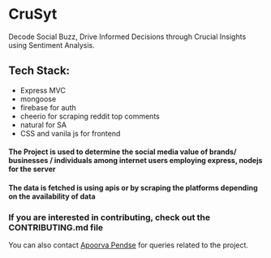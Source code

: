 # CruSyt
Decode Social Buzz, Drive Informed Decisions  through Crucial Insights using Sentiment Analysis.

## Tech Stack: 
- Express MVC
- mongoose
- firebase for auth
- cheerio for scraping reddit top comments
- natural for SA
- CSS and vanila js for frontend

#### The Project is used to determine the social media value of brands/ businesses / individuals among internet users employing express, nodejs for the server 
#### The data is fetched is using apis or by scraping the platforms depending on the availability of data

### If you are interested in contributing, check out the CONTRIBUTING.md file 
You can also contact [Apoorva Pendse](https://github.com/apoorvapendse) for queries related to the project.
